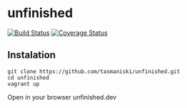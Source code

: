 # unfinished

[![Build Status](https://travis-ci.org/tasmaniski/unfinished.svg?branch=master)](https://travis-ci.org/tasmaniski/unfinished)
[![Coverage Status](https://coveralls.io/repos/github/tasmaniski/unfinished/badge.svg?branch=master)](https://coveralls.io/github/tasmaniski/unfinished?branch=master)
## Instalation

```
git clone https://github.com/tasmaniski/unfinished.git
cd unfinished
vagrant up
```

Open in your browser unfinished.dev
